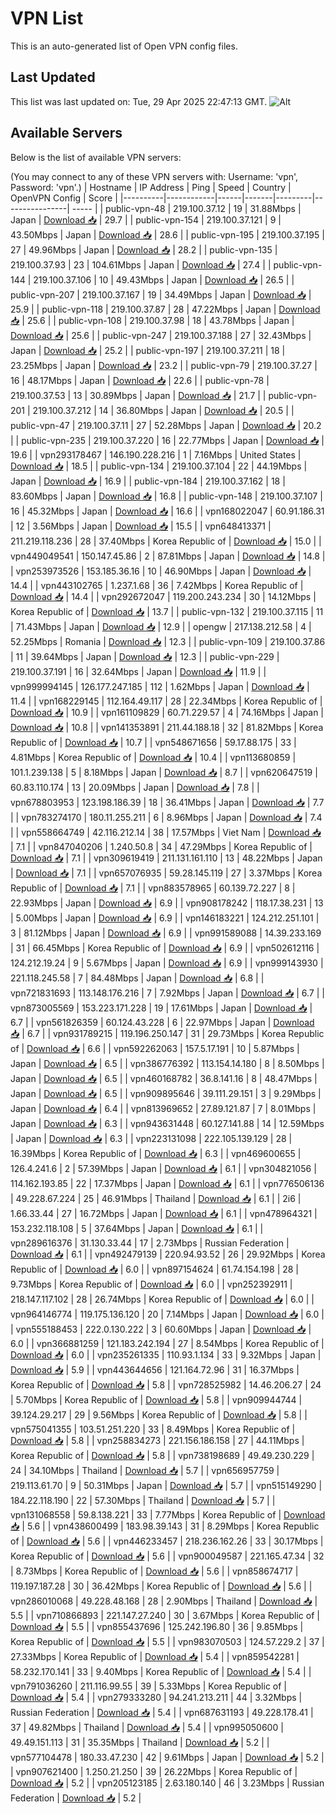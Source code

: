 # VPN List

This is an auto-generated list of Open VPN config files.

## Last Updated

This list was last updated on: Tue, 29 Apr 2025 22:47:13 GMT.
![Alt](https://repobeats.axiom.co/api/embed/186b98318ef1479477931607c1ad7d823f12451f.svg "Repobeats analytics image")

## Available Servers

Below is the list of available VPN servers:

(You may connect to any of these VPN servers with: Username: 'vpn', Password: 'vpn'.)
| Hostname | IP Address | Ping | Speed | Country | OpenVPN Config | Score |
|----------|------------|------|-------|---------|----------------| ----- |
| public-vpn-48 | 219.100.37.12 | 19 | 31.88Mbps | Japan | [Download 📥](./configs/server_0_JP.ovpn) | 29.7 |
| public-vpn-154 | 219.100.37.121 | 9 | 43.50Mbps | Japan | [Download 📥](./configs/server_1_JP.ovpn) | 28.6 |
| public-vpn-195 | 219.100.37.195 | 27 | 49.96Mbps | Japan | [Download 📥](./configs/server_2_JP.ovpn) | 28.2 |
| public-vpn-135 | 219.100.37.93 | 23 | 104.61Mbps | Japan | [Download 📥](./configs/server_3_JP.ovpn) | 27.4 |
| public-vpn-144 | 219.100.37.106 | 10 | 49.43Mbps | Japan | [Download 📥](./configs/server_4_JP.ovpn) | 26.5 |
| public-vpn-207 | 219.100.37.167 | 19 | 34.49Mbps | Japan | [Download 📥](./configs/server_5_JP.ovpn) | 25.9 |
| public-vpn-118 | 219.100.37.87 | 28 | 47.22Mbps | Japan | [Download 📥](./configs/server_6_JP.ovpn) | 25.6 |
| public-vpn-108 | 219.100.37.98 | 18 | 43.78Mbps | Japan | [Download 📥](./configs/server_7_JP.ovpn) | 25.6 |
| public-vpn-247 | 219.100.37.188 | 27 | 32.43Mbps | Japan | [Download 📥](./configs/server_8_JP.ovpn) | 25.2 |
| public-vpn-197 | 219.100.37.211 | 18 | 23.25Mbps | Japan | [Download 📥](./configs/server_9_JP.ovpn) | 23.2 |
| public-vpn-79 | 219.100.37.27 | 16 | 48.17Mbps | Japan | [Download 📥](./configs/server_10_JP.ovpn) | 22.6 |
| public-vpn-78 | 219.100.37.53 | 13 | 30.89Mbps | Japan | [Download 📥](./configs/server_11_JP.ovpn) | 21.7 |
| public-vpn-201 | 219.100.37.212 | 14 | 36.80Mbps | Japan | [Download 📥](./configs/server_12_JP.ovpn) | 20.5 |
| public-vpn-47 | 219.100.37.11 | 27 | 52.28Mbps | Japan | [Download 📥](./configs/server_13_JP.ovpn) | 20.2 |
| public-vpn-235 | 219.100.37.220 | 16 | 22.77Mbps | Japan | [Download 📥](./configs/server_14_JP.ovpn) | 19.6 |
| vpn293178467 | 146.190.228.216 | 1 | 7.16Mbps | United States | [Download 📥](./configs/server_15_US.ovpn) | 18.5 |
| public-vpn-134 | 219.100.37.104 | 22 | 44.19Mbps | Japan | [Download 📥](./configs/server_16_JP.ovpn) | 16.9 |
| public-vpn-184 | 219.100.37.162 | 18 | 83.60Mbps | Japan | [Download 📥](./configs/server_17_JP.ovpn) | 16.8 |
| public-vpn-148 | 219.100.37.107 | 16 | 45.32Mbps | Japan | [Download 📥](./configs/server_18_JP.ovpn) | 16.6 |
| vpn168022047 | 60.91.186.31 | 12 | 3.56Mbps | Japan | [Download 📥](./configs/server_19_JP.ovpn) | 15.5 |
| vpn648413371 | 211.219.118.236 | 28 | 37.40Mbps | Korea Republic of | [Download 📥](./configs/server_20_KR.ovpn) | 15.0 |
| vpn449049541 | 150.147.45.86 | 2 | 87.81Mbps | Japan | [Download 📥](./configs/server_21_JP.ovpn) | 14.8 |
| vpn253973526 | 153.185.36.16 | 10 | 46.90Mbps | Japan | [Download 📥](./configs/server_22_JP.ovpn) | 14.4 |
| vpn443102765 | 1.237.1.68 | 36 | 7.42Mbps | Korea Republic of | [Download 📥](./configs/server_23_KR.ovpn) | 14.4 |
| vpn292672047 | 119.200.243.234 | 30 | 14.12Mbps | Korea Republic of | [Download 📥](./configs/server_24_KR.ovpn) | 13.7 |
| public-vpn-132 | 219.100.37.115 | 11 | 71.43Mbps | Japan | [Download 📥](./configs/server_25_JP.ovpn) | 12.9 |
| opengw | 217.138.212.58 | 4 | 52.25Mbps | Romania | [Download 📥](./configs/server_26_RO.ovpn) | 12.3 |
| public-vpn-109 | 219.100.37.86 | 11 | 39.64Mbps | Japan | [Download 📥](./configs/server_27_JP.ovpn) | 12.3 |
| public-vpn-229 | 219.100.37.191 | 16 | 32.64Mbps | Japan | [Download 📥](./configs/server_28_JP.ovpn) | 11.9 |
| vpn999994145 | 126.177.247.185 | 112 | 1.62Mbps | Japan | [Download 📥](./configs/server_29_JP.ovpn) | 11.4 |
| vpn168229145 | 112.164.49.117 | 28 | 22.34Mbps | Korea Republic of | [Download 📥](./configs/server_30_KR.ovpn) | 10.9 |
| vpn161109829 | 60.71.229.57 | 4 | 74.16Mbps | Japan | [Download 📥](./configs/server_31_JP.ovpn) | 10.8 |
| vpn141353891 | 211.44.188.18 | 32 | 81.82Mbps | Korea Republic of | [Download 📥](./configs/server_32_KR.ovpn) | 10.7 |
| vpn548671656 | 59.17.88.175 | 33 | 4.81Mbps | Korea Republic of | [Download 📥](./configs/server_33_KR.ovpn) | 10.4 |
| vpn113680859 | 101.1.239.138 | 5 | 8.18Mbps | Japan | [Download 📥](./configs/server_34_JP.ovpn) | 8.7 |
| vpn620647519 | 60.83.110.174 | 13 | 20.09Mbps | Japan | [Download 📥](./configs/server_35_JP.ovpn) | 7.8 |
| vpn678803953 | 123.198.186.39 | 18 | 36.41Mbps | Japan | [Download 📥](./configs/server_36_JP.ovpn) | 7.7 |
| vpn783274170 | 180.11.255.211 | 6 | 8.96Mbps | Japan | [Download 📥](./configs/server_37_JP.ovpn) | 7.4 |
| vpn558664749 | 42.116.212.14 | 38 | 17.57Mbps | Viet Nam | [Download 📥](./configs/server_38_VN.ovpn) | 7.1 |
| vpn847040206 | 1.240.50.8 | 34 | 47.29Mbps | Korea Republic of | [Download 📥](./configs/server_39_KR.ovpn) | 7.1 |
| vpn309619419 | 211.131.161.110 | 13 | 48.22Mbps | Japan | [Download 📥](./configs/server_40_JP.ovpn) | 7.1 |
| vpn657076935 | 59.28.145.119 | 27 | 3.37Mbps | Korea Republic of | [Download 📥](./configs/server_41_KR.ovpn) | 7.1 |
| vpn883578965 | 60.139.72.227 | 8 | 22.93Mbps | Japan | [Download 📥](./configs/server_42_JP.ovpn) | 6.9 |
| vpn908178242 | 118.17.38.231 | 13 | 5.00Mbps | Japan | [Download 📥](./configs/server_43_JP.ovpn) | 6.9 |
| vpn146183221 | 124.212.251.101 | 3 | 81.12Mbps | Japan | [Download 📥](./configs/server_44_JP.ovpn) | 6.9 |
| vpn991589088 | 14.39.233.169 | 31 | 66.45Mbps | Korea Republic of | [Download 📥](./configs/server_45_KR.ovpn) | 6.9 |
| vpn502612116 | 124.212.19.24 | 9 | 5.67Mbps | Japan | [Download 📥](./configs/server_46_JP.ovpn) | 6.9 |
| vpn999143930 | 221.118.245.58 | 7 | 84.48Mbps | Japan | [Download 📥](./configs/server_47_JP.ovpn) | 6.8 |
| vpn721831693 | 113.148.176.216 | 7 | 7.92Mbps | Japan | [Download 📥](./configs/server_48_JP.ovpn) | 6.7 |
| vpn873005569 | 153.223.171.228 | 19 | 17.61Mbps | Japan | [Download 📥](./configs/server_49_JP.ovpn) | 6.7 |
| vpn561826359 | 60.124.43.228 | 6 | 22.97Mbps | Japan | [Download 📥](./configs/server_50_JP.ovpn) | 6.7 |
| vpn931789215 | 119.196.250.147 | 31 | 29.73Mbps | Korea Republic of | [Download 📥](./configs/server_51_KR.ovpn) | 6.6 |
| vpn592262063 | 157.5.17.191 | 10 | 5.87Mbps | Japan | [Download 📥](./configs/server_52_JP.ovpn) | 6.5 |
| vpn386776392 | 113.154.14.180 | 8 | 8.50Mbps | Japan | [Download 📥](./configs/server_53_JP.ovpn) | 6.5 |
| vpn460168782 | 36.8.141.16 | 8 | 48.47Mbps | Japan | [Download 📥](./configs/server_54_JP.ovpn) | 6.5 |
| vpn909895646 | 39.111.29.151 | 3 | 9.29Mbps | Japan | [Download 📥](./configs/server_55_JP.ovpn) | 6.4 |
| vpn813969652 | 27.89.121.87 | 7 | 8.01Mbps | Japan | [Download 📥](./configs/server_56_JP.ovpn) | 6.3 |
| vpn943631448 | 60.127.141.88 | 14 | 12.59Mbps | Japan | [Download 📥](./configs/server_57_JP.ovpn) | 6.3 |
| vpn223131098 | 222.105.139.129 | 28 | 16.39Mbps | Korea Republic of | [Download 📥](./configs/server_58_KR.ovpn) | 6.3 |
| vpn469600655 | 126.4.241.6 | 2 | 57.39Mbps | Japan | [Download 📥](./configs/server_59_JP.ovpn) | 6.1 |
| vpn304821056 | 114.162.193.85 | 22 | 17.37Mbps | Japan | [Download 📥](./configs/server_60_JP.ovpn) | 6.1 |
| vpn776506136 | 49.228.67.224 | 25 | 46.91Mbps | Thailand | [Download 📥](./configs/server_61_TH.ovpn) | 6.1 |
| 2i6 | 1.66.33.44 | 27 | 16.72Mbps | Japan | [Download 📥](./configs/server_62_JP.ovpn) | 6.1 |
| vpn478964321 | 153.232.118.108 | 5 | 37.64Mbps | Japan | [Download 📥](./configs/server_63_JP.ovpn) | 6.1 |
| vpn289616376 | 31.130.33.44 | 17 | 2.73Mbps | Russian Federation | [Download 📥](./configs/server_64_RU.ovpn) | 6.1 |
| vpn492479139 | 220.94.93.52 | 26 | 29.92Mbps | Korea Republic of | [Download 📥](./configs/server_65_KR.ovpn) | 6.0 |
| vpn897154624 | 61.74.154.198 | 28 | 9.73Mbps | Korea Republic of | [Download 📥](./configs/server_66_KR.ovpn) | 6.0 |
| vpn252392911 | 218.147.117.102 | 28 | 26.74Mbps | Korea Republic of | [Download 📥](./configs/server_67_KR.ovpn) | 6.0 |
| vpn964146774 | 119.175.136.120 | 20 | 7.14Mbps | Japan | [Download 📥](./configs/server_68_JP.ovpn) | 6.0 |
| vpn555188453 | 222.0.130.222 | 3 | 60.60Mbps | Japan | [Download 📥](./configs/server_69_JP.ovpn) | 6.0 |
| vpn366881259 | 121.183.242.194 | 27 | 8.54Mbps | Korea Republic of | [Download 📥](./configs/server_70_KR.ovpn) | 6.0 |
| vpn235261335 | 110.93.1.134 | 33 | 9.32Mbps | Japan | [Download 📥](./configs/server_71_JP.ovpn) | 5.9 |
| vpn443644656 | 121.164.72.96 | 31 | 16.37Mbps | Korea Republic of | [Download 📥](./configs/server_72_KR.ovpn) | 5.8 |
| vpn728525982 | 14.46.206.27 | 24 | 5.70Mbps | Korea Republic of | [Download 📥](./configs/server_73_KR.ovpn) | 5.8 |
| vpn909944744 | 39.124.29.217 | 29 | 9.56Mbps | Korea Republic of | [Download 📥](./configs/server_74_KR.ovpn) | 5.8 |
| vpn575041355 | 103.51.251.220 | 33 | 8.49Mbps | Korea Republic of | [Download 📥](./configs/server_75_KR.ovpn) | 5.8 |
| vpn258834273 | 221.156.186.158 | 27 | 44.11Mbps | Korea Republic of | [Download 📥](./configs/server_76_KR.ovpn) | 5.8 |
| vpn738198689 | 49.49.230.229 | 24 | 34.10Mbps | Thailand | [Download 📥](./configs/server_77_TH.ovpn) | 5.7 |
| vpn656957759 | 219.113.61.70 | 9 | 50.31Mbps | Japan | [Download 📥](./configs/server_78_JP.ovpn) | 5.7 |
| vpn515149290 | 184.22.118.190 | 22 | 57.30Mbps | Thailand | [Download 📥](./configs/server_79_TH.ovpn) | 5.7 |
| vpn131068558 | 59.8.138.221 | 33 | 7.77Mbps | Korea Republic of | [Download 📥](./configs/server_80_KR.ovpn) | 5.6 |
| vpn438600499 | 183.98.39.143 | 31 | 8.29Mbps | Korea Republic of | [Download 📥](./configs/server_81_KR.ovpn) | 5.6 |
| vpn446233457 | 218.236.162.26 | 33 | 30.17Mbps | Korea Republic of | [Download 📥](./configs/server_82_KR.ovpn) | 5.6 |
| vpn900049587 | 221.165.47.34 | 32 | 8.73Mbps | Korea Republic of | [Download 📥](./configs/server_83_KR.ovpn) | 5.6 |
| vpn858674717 | 119.197.187.28 | 30 | 36.42Mbps | Korea Republic of | [Download 📥](./configs/server_84_KR.ovpn) | 5.6 |
| vpn286010068 | 49.228.48.168 | 28 | 2.90Mbps | Thailand | [Download 📥](./configs/server_85_TH.ovpn) | 5.5 |
| vpn710866893 | 221.147.27.240 | 30 | 3.67Mbps | Korea Republic of | [Download 📥](./configs/server_86_KR.ovpn) | 5.5 |
| vpn855437696 | 125.242.196.80 | 36 | 9.85Mbps | Korea Republic of | [Download 📥](./configs/server_87_KR.ovpn) | 5.5 |
| vpn983070503 | 124.57.229.2 | 37 | 27.33Mbps | Korea Republic of | [Download 📥](./configs/server_88_KR.ovpn) | 5.4 |
| vpn859542281 | 58.232.170.141 | 33 | 9.40Mbps | Korea Republic of | [Download 📥](./configs/server_89_KR.ovpn) | 5.4 |
| vpn791036260 | 211.116.99.55 | 39 | 5.33Mbps | Korea Republic of | [Download 📥](./configs/server_90_KR.ovpn) | 5.4 |
| vpn279333280 | 94.241.213.211 | 44 | 3.32Mbps | Russian Federation | [Download 📥](./configs/server_91_RU.ovpn) | 5.4 |
| vpn687631193 | 49.228.178.41 | 37 | 49.82Mbps | Thailand | [Download 📥](./configs/server_92_TH.ovpn) | 5.4 |
| vpn995050600 | 49.49.151.113 | 31 | 35.35Mbps | Thailand | [Download 📥](./configs/server_93_TH.ovpn) | 5.2 |
| vpn577104478 | 180.33.47.230 | 42 | 9.61Mbps | Japan | [Download 📥](./configs/server_94_JP.ovpn) | 5.2 |
| vpn907621400 | 1.250.21.250 | 39 | 26.22Mbps | Korea Republic of | [Download 📥](./configs/server_95_KR.ovpn) | 5.2 |
| vpn205123185 | 2.63.180.140 | 46 | 3.23Mbps | Russian Federation | [Download 📥](./configs/server_96_RU.ovpn) | 5.2 |
